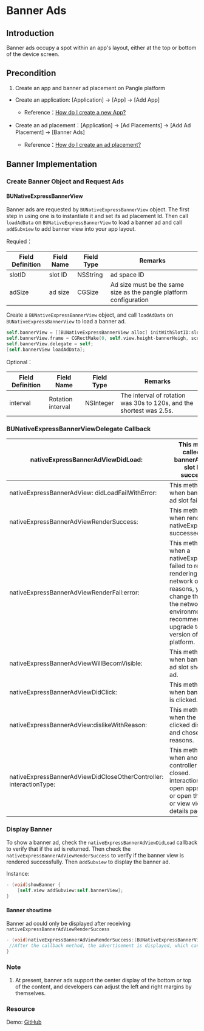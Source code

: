 
# Banner Ads

## Introduction
Banner ads occupy a spot within an app's layout, either at the top or bottom of the device screen.

## Precondition
1. Create an app and banner ad placement on Pangle platform
 - Create an application: [Application] -> [App] -> [Add App]
    - Reference：[How do I create a new App?](https://www.pangleglobal.com/jp/help/doc/5dd362e23d7897001168e334)

  - Create an ad placement：[Application] -> [Ad Placements] -> [Add Ad Placement] -> [Banner Ads]
    - Reference：[How do I create an ad placement?](https://www.pangleglobal.com/jp/help/doc/5e62079cfe8738000fd184cf)
    
## Banner Implementation

### Create Banner Object and Request Ads

#### BUNativeExpressBannerView
Banner ads are requested by `BUNativeExpressBannerView` object. The first step in using one is to instantiate it and set its ad placement Id. Then call `loadAdData` on `BUNativeExpressBannerView` to load a banner ad and call `addSubview` to add banner view into your app layout.

Requied：

| Field Definition | Field Name | Field Type | Remarks                                                            |
|------------------|------------|------------|--------------------------------------------------------------------|
| slotID           | slot  ID   | NSString   | ad space ID                                                        |
| adSize           | ad size    | CGSize     | Ad size must be the same size as the pangle platform configuration |

Create a `BUNativeExpressBannerView` object, and call `loadAdData` on `BUNativeExpressBannerView` to load a banner ad.

```objective-c
self.bannerView = [[BUNativeExpressBannerView alloc] initWithSlotID:slotID rootViewController:self adSize:CGSizeMake(screenWidth, bannerHeigh) IsSupportDeepLink:YES];
self.bannerView.frame = CGRectMake(0, self.view.height-bannerHeigh, screenWidth, bannerHeigh);
self.bannerView.delegate = self;
[self.bannerView loadAdData];
```

Optional：

| Field Definition | Field Name        | Field Type | Remarks                                                              |
|------------------|-------------------|------------|----------------------------------------------------------------------|
| interval         | Rotation interval | NSInteger  | The interval of rotation was 30s to 120s, and the shortest was 2.5s. |

### BUNativeExpressBannerViewDelegate Callback

| nativeExpressBannerAdViewDidLoad:                                   | This method is called when bannerAdView ad slot loaded successfully.                                                                                                                                                                                          |
|---------------------------------------------------------------------|---------------------------------------------------------------------------------------------------------------------------------------------------------------------------------------------------------------------------------------------------------------|
| nativeExpressBannerAdView: didLoadFailWithError:                    | This method is called when bannerAdView ad slot failed to load.                                                                                                                                                                                               |
| nativeExpressBannerAdViewRenderSuccess:                             | This method is called when rendering a nativeExpressAdView successed.                                                                                                                                                                                         |
| nativeExpressBannerAdViewRenderFail:error:                          | This method is called when a nativeExpressAdView failed to render.If the rendering fails due to network or hardware reasons, you can change the phone or the network environment. It is recommended to upgrade to the latest version of the Pangle platform.  |
| nativeExpressBannerAdViewWillBecomVisible:                          | This method is called when bannerAdView ad slot shows new ad.                                                                                                                                                                                                 |
| nativeExpressBannerAdViewDidClick:                                  | This method is called when bannerAdView is clicked.                                                                                                                                                                                                           |
| nativeExpressBannerAdView:dislikeWithReason:                        | This method is called when the user clicked dislike button and chose dislike reasons.                                                                                                                                                                         |
| nativeExpressBannerAdViewDidCloseOtherController: interactionType:  | This method is called when another controller has been closed.  interactionType : open appstore in app or open the webpage or view video ad details page.                                                                                                     |

### Display Banner
To show a banner ad, check the `nativeExpressBannerAdViewDidLoad` callback to verify that if the ad is returned. Then check the `nativeExpressBannerAdViewRenderSuccess` to verify if the banner view is rendered successfully. Then a`ddSubview` to display the banner ad.

Instance:
```objective-c
- (void)showBanner {
    [self.view addSubview:self.bannerView];
}
```

#### Banner showtime
Banner ad could only be displayed after receiving `nativeExpressBannerAdViewRenderSuccess`

```objective-c
- (void)nativeExpressBannerAdViewRenderSuccess:(BUNativeExpressBannerView *)bannerAdView {
 //After the callback method, the advertisement is displayed, which can ensure the smooth playing and display, and the user experience is better.
}
```

### Note
1. At present, banner ads support the center display of the bottom or top of the content, and developers can adjust the left and right margins by themselves.

### Resource
Demo: [GitHub](https://github.com/bytedance/Bytedance-UnionAD/blob/master/Example/BUDemo/App/Example/controller/BUDExpressBannerViewController.m)

